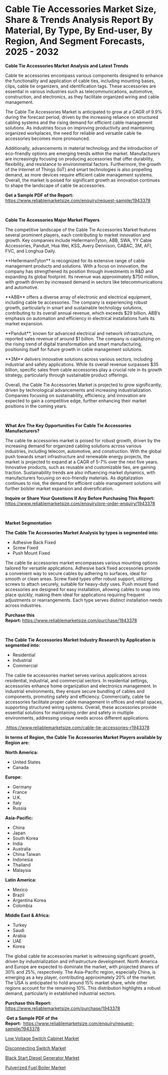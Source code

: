 <p><h1>Cable Tie Accessories Market Size, Share & Trends Analysis Report By Material, By Type, By End-user, By Region, And Segment Forecasts, 2025 - 2032</h1></p><p><strong>Cable Tie Accessories Market Analysis and Latest Trends</strong></p>
<p><p>Cable tie accessories encompass various components designed to enhance the functionality and application of cable ties, including mounting bases, clips, cable tie organizers, and identification tags. These accessories are essential in various industries such as telecommunications, automotive, construction, and electronics, as they facilitate organized wiring and cable management.</p><p>The Cable Tie Accessories Market is anticipated to grow at a CAGR of 9.9% during the forecast period, driven by the increasing reliance on structured cabling systems and the rising demand for efficient cable management solutions. As industries focus on improving productivity and maintaining organized workplaces, the need for reliable and versatile cable tie accessories becomes more pronounced.</p><p>Additionally, advancements in material technology and the introduction of eco-friendly options are emerging trends within the market. Manufacturers are increasingly focusing on producing accessories that offer durability, flexibility, and resistance to environmental factors. Furthermore, the growth of the Internet of Things (IoT) and smart technologies is also propelling demand, as more devices require efficient cable management systems. Overall, the market is poised for significant growth as innovation continues to shape the landscape of cable tie accessories.</p></p>
<p><strong>Get a Sample PDF of the Report:&nbsp;</strong> <a href="https://www.reliablemarketsize.com/enquiry/request-sample/1943378?utm_campaign=1845&utm_medium=2&utm_source=Github&utm_content=ia&utm_term=07042025&utm_id=cable-tie-accessories">https://www.reliablemarketsize.com/enquiry/request-sample/1943378</a></p>
<p>&nbsp;</p>
<p><strong>Cable Tie Accessories Major Market Players</strong></p>
<p><p>The competitive landscape of the Cable Tie Accessories Market features several prominent players, each contributing to market innovation and growth. Key companies include HellermannTyton, ABB, SWA, YY Cable Accessories, Panduit, Hua Wei, KSS, Avery Dennison, CABAC, 3M, AFI, FVC, and Longhua Daily.</p><p>**HellermannTyton** is recognized for its extensive range of cable management products and solutions. With a focus on innovation, the company has strengthened its position through investments in R&D and expanding its global footprint. Its revenue was approximately $750 million, with growth driven by increased demand in sectors like telecommunications and automotive.</p><p>**ABB** offers a diverse array of electronic and electrical equipment, including cable tie accessories. The company is experiencing robust growth, particularly in smart and sustainable technology solutions, contributing to its overall annual revenue, which exceeds $29 billion. ABB’s emphasis on automation and efficiency in electrical installations fuels its market expansion.</p><p>**Panduit**, known for advanced electrical and network infrastructure, reported sales revenue of around $1 billion. The company is capitalizing on the rising trend of digital transformation and smart manufacturing, positioning itself for future growth in cable management solutions.</p><p>**3M** delivers innovative solutions across various sectors, including industrial and safety applications. While its overall revenue surpasses $35 billion, specific sales from cable accessories play a crucial role in its growth strategy, particularly through sustainable product offerings.</p><p>Overall, the Cable Tie Accessories Market is projected to grow significantly, driven by technological advancements and increasing industrialization. Companies focusing on sustainability, efficiency, and innovation are expected to gain a competitive edge, further enhancing their market positions in the coming years.</p></p>
<p>&nbsp;</p>
<p><strong>What Are The Key Opportunities For Cable Tie Accessories Manufacturers?</strong></p>
<p><p>The cable tie accessories market is poised for robust growth, driven by the increasing demand for organized cabling solutions across various industries, including telecom, automotive, and construction. With the global push towards smart infrastructure and renewable energy projects, the market is projected to expand at a CAGR of 5-7% over the next five years. Innovative products, such as reusable and customizable ties, are gaining traction. Sustainability trends are also influencing market dynamics, with manufacturers focusing on eco-friendly materials. As digitalization continues to rise, the demand for efficient cable management solutions will further bolster market expansion and diversification.</p></p>
<p><strong>Inquire or Share Your Questions If Any Before Purchasing This Report:</strong> <a href="https://www.reliablemarketsize.com/enquiry/pre-order-enquiry/1943378?utm_campaign=1845&utm_medium=2&utm_source=Github&utm_content=ia&utm_term=07042025&utm_id=cable-tie-accessories">https://www.reliablemarketsize.com/enquiry/pre-order-enquiry/1943378</a></p>
<p>&nbsp;</p>
<p><strong>Market Segmentation</strong></p>
<p><strong>The Cable Tie Accessories Market Analysis by types is segmented into:</strong></p>
<p><ul><li>Adhesive Back Fixed</li><li>Screw Fixed</li><li>Push Mount Fixed</li></ul></p>
<p><p>The cable tie accessories market encompasses various mounting options tailored for versatile applications. Adhesive back fixed accessories provide a convenient way to secure cables by adhering to surfaces, ideal for smooth or clean areas. Screw fixed types offer robust support, utilizing screws to attach securely, suitable for heavy-duty uses. Push mount fixed accessories are designed for easy installation, allowing cables to snap into place quickly, making them ideal for applications requiring frequent adjustments or rearrangements. Each type serves distinct installation needs across industries.</p></p>
<p><strong>Purchase this Report:&nbsp;</strong><a href="https://www.reliablemarketsize.com/purchase/1943378?utm_campaign=1845&utm_medium=2&utm_source=Github&utm_content=ia&utm_term=07042025&utm_id=cable-tie-accessories">https://www.reliablemarketsize.com/purchase/1943378</a></p>
<p>&nbsp;</p>
<p><strong>The Cable Tie Accessories Market Industry Research by Application is segmented into:</strong></p>
<p><ul><li>Residential</li><li>Industrial</li><li>Commercial</li></ul></p>
<p><p>The cable tie accessories market serves various applications across residential, industrial, and commercial sectors. In residential settings, accessories enhance home organization and electronics management. In industrial environments, they ensure secure bundling of cables and components, promoting safety and efficiency. Commercially, cable tie accessories facilitate proper cable management in offices and retail spaces, supporting structured wiring systems. Overall, these accessories provide essential solutions for maintaining order and safety in multiple environments, addressing unique needs across different applications.</p></p>
<p><a href="https://www.reliablemarketsize.com/cable-tie-accessories-r1943378?utm_campaign=1845&utm_medium=2&utm_source=Github&utm_content=ia&utm_term=07042025&utm_id=cable-tie-accessories">&nbsp;https://www.reliablemarketsize.com/cable-tie-accessories-r1943378</a></p>
<p><strong>In terms of Region, the Cable Tie Accessories Market Players available by Region are:</strong></p>
<p>
    <p> <strong> North America: </strong>
        <ul>
            <li>United States</li>
            <li>Canada</li>
        </ul>
        </p> 
    <p> <strong> Europe: </strong>
        <ul>
            <li>Germany</li>
            <li>France</li>
            <li>U.K.</li>
            <li>Italy</li>
            <li>Russia</li>
        </ul>
        </p> 
    <p> <strong> Asia-Pacific: </strong>
        <ul>
            <li>China</li>
            <li>Japan</li>
            <li>South Korea</li>
            <li>India</li>
            <li>Australia</li>
            <li>China Taiwan</li>
            <li>Indonesia</li>
            <li>Thailand</li>
            <li>Malaysia</li>
        </ul>
        </p> 
    <p> <strong> Latin America: </strong>
        <ul>
            <li>Mexico</li>
            <li>Brazil</li>
            <li>Argentina Korea</li>
            <li>Colombia</li>
        </ul>
        </p> 
    <p> <strong> Middle East & Africa: </strong>
        <ul>
            <li>Turkey</li>
            <li>Saudi</li>
            <li>Arabia</li>
            <li>UAE</li>
            <li>Korea</li>
        </ul>
    </p>
    </p>
<p><p>The global cable tie accessories market is witnessing significant growth, driven by industrialization and infrastructure development. North America and Europe are expected to dominate the market, with projected shares of 30% and 25%, respectively. The Asia-Pacific region, especially China, is emerging as a key player, contributing approximately 20% of the market. The USA is anticipated to hold around 15% market share, while other regions account for the remaining 10%. This distribution highlights a robust demand, particularly in established industrial sectors.</p></p>
<p><strong>Purchase this Report: </strong><a href="https://www.reliablemarketsize.com/purchase/1943378?utm_campaign=1845&utm_medium=2&utm_source=Github&utm_content=ia&utm_term=07042025&utm_id=cable-tie-accessories">https://www.reliablemarketsize.com/purchase/1943378</a></p>
<p>&nbsp;<strong>Get a Sample PDF of the Report:&nbsp;&nbsp;</strong><a href="https://www.reliablemarketsize.com/enquiry/request-sample/1943378?utm_campaign=1845&utm_medium=2&utm_source=Github&utm_content=ia&utm_term=07042025&utm_id=cable-tie-accessories">https://www.reliablemarketsize.com/enquiry/request-sample/1943378</a></p>
<p><strong></strong></p>
<p><p><a href="https://github.com/gogashopkewy/Market-Research-Report-List-1/blob/main/low-voltage-switch-cabinet-market.md?utm_campaign=1845&utm_medium=2&utm_source=Github&utm_content=ia&utm_term=07042025&utm_id=cable-tie-accessories">Low Voltage Switch Cabinet Market</a></p><p><a href="https://github.com/myrieronays5/Market-Research-Report-List-1/blob/main/disconnecting-switch-market.md?utm_campaign=1845&utm_medium=2&utm_source=Github&utm_content=ia&utm_term=07042025&utm_id=cable-tie-accessories">Disconnecting Switch Market</a></p><p><a href="https://github.com/kohushamudo3/Market-Research-Report-List-1/blob/main/black-start-diesel-generator-market.md?utm_campaign=1845&utm_medium=2&utm_source=Github&utm_content=ia&utm_term=07042025&utm_id=cable-tie-accessories">Black Start Diesel Generator Market</a></p><p><a href="https://github.com/RickHolmes3/Market-Research-Report-List-7/blob/main/pulverized-fuel-boiler-market.md?utm_campaign=1845&utm_medium=2&utm_source=Github&utm_content=ia&utm_term=07042025&utm_id=cable-tie-accessories">Pulverized Fuel Boiler Market</a></p></p>